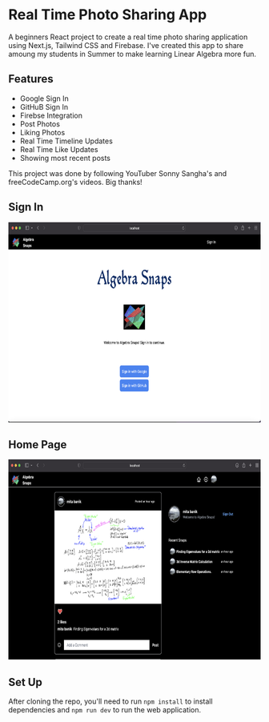 # Real Time Photo Sharing App

A beginners React project to create a real time photo sharing application using Next.js, Tailwind CSS and Firebase. I've created this app to share amoung my students in Summer to make learning Linear Algebra more fun.

## Features
- Google Sign In
- GitHuB Sign In
- Firebse Integration
- Post Photos
- Liking Photos
- Real Time Timeline Updates
- Real Time Like Updates
- Showing most recent posts

This project was done by following YouTuber Sonny Sangha's and freeCodeCamp.org's videos. Big thanks!

## Sign In

<img src= 'public/images/signIn.png' height="400" weight ="600">

## Home Page

<img src= 'public/images/homePage.png' height="400" weight ="600">

## Set Up

After cloning the repo, you'll need to run `npm install` to install dependencies and `npm run dev` to run the web application.
